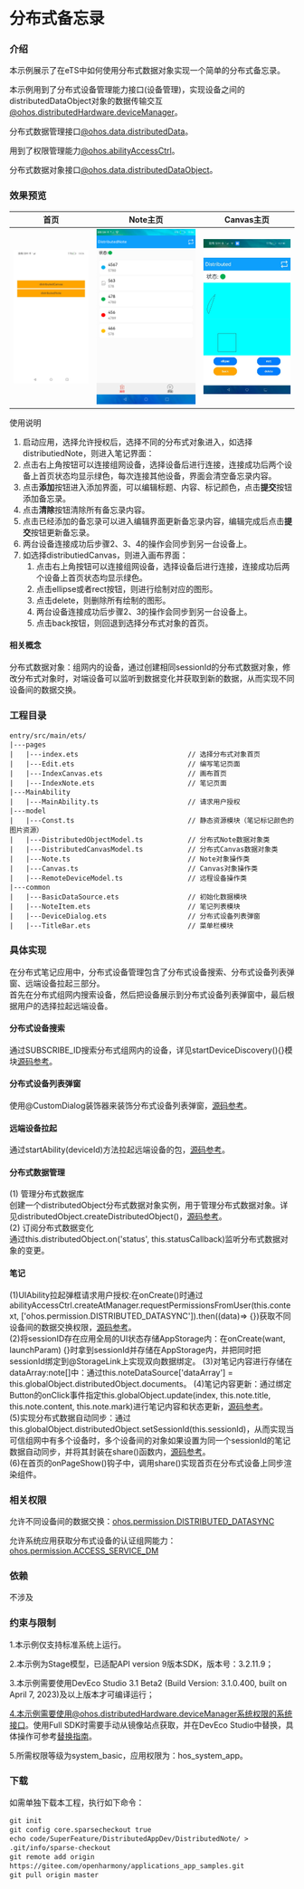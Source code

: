 # 分布式备忘录

### 介绍

本示例展示了在eTS中如何使用分布式数据对象实现一个简单的分布式备忘录。  

本示例用到了分布式设备管理能力接口(设备管理)，实现设备之间的distributedDataObject对象的数据传输交互[@ohos.distributedHardware.deviceManager](https://gitee.com/openharmony/docs/blob/master/zh-cn/application-dev/reference/apis/js-apis-device-manager.md )。  

分布式数据管理接口[@ohos.data.distributedData](https://gitee.com/openharmony/docs/blob/master/zh-cn/application-dev/reference/apis/js-apis-distributed-data.md )。  

用到了权限管理能力[@ohos.abilityAccessCtrl](https://gitee.com/openharmony/docs/blob/master/zh-cn/application-dev/reference/apis/js-apis-abilityAccessCtrl.md )。  

分布式数据对象接口[@ohos.data.distributedDataObject](https://gitee.com/openharmony/docs/blob/master/zh-cn/application-dev/reference/apis/js-apis-data-distributedobject.md )。  


### 效果预览
| 首页                                                         | Note主页                              | Canvas主页                                                   |
| ------------------------------------------------------------ | ------------------------------------- | ------------------------------------------------------------ |
| <img src="screenshots/devices/index.png" alt="contactlist" style="zoom: 50%;" /> | ![home](screenshots/devices/home.png) | <img src="screenshots/devices/canvas.png" alt="contactlist" style="zoom: 50%;" /> |


使用说明

1.  启动应用，选择允许授权后，选择不同的分布式对象进入，如选择distributiedNote，则进入笔记界面：
   1. 点击右上角按钮可以连接组网设备，选择设备后进行连接，连接成功后两个设备上首页状态均显示绿色，每次连接其他设备，界面会清空备忘录内容。
   2. 点击**添加**按钮进入添加界面，可以编辑标题、内容、标记颜色，点击**提交**按钮添加备忘录。
   3. 点击**清除**按钮清除所有备忘录内容。
   4. 点击已经添加的备忘录可以进入编辑界面更新备忘录内容，编辑完成后点击**提交**按钮更新备忘录。
   5. 两台设备连接成功后步骤2、3、4的操作会同步到另一台设备上。
2. 如选择distributiedCanvas，则进入画布界面：
   1. 点击右上角按钮可以连接组网设备，选择设备后进行连接，连接成功后两个设备上首页状态均显示绿色。
   2. 点击ellipse或者rect按钮，则进行绘制对应的图形。
   3. 点击delete，则删除所有绘制的图形。
   4. 两台设备连接成功后步骤2、3的操作会同步到另一台设备上。
   5. 点击back按钮，则回退到选择分布式对象的首页。



#### 相关概念

分布式数据对象：组网内的设备，通过创建相同sessionId的分布式数据对象，修改分布式对象时，对端设备可以监听到数据变化并获取到新的数据，从而实现不同设备间的数据交换。

### 工程目录
```
entry/src/main/ets/
|---pages
|   |---index.ets                           // 选择分布式对象首页
|   |---Edit.ets                            // 编写笔记页面
|   |---IndexCanvas.ets                     // 画布首页
|   |---IndexNote.ets                       // 笔记页面
|---MainAbility                                    
|   |---MainAbility.ts                      // 请求用户授权
|---model                                  
|   |---Const.ts                            // 静态资源模块（笔记标记颜色的图片资源）
|   |---DistributedObjectModel.ts           // 分布式Note数据对象类
|   |---DistributedCanvasModel.ts           // 分布式Canvas数据对象类
|   |---Note.ts                             // Note对象操作类
|   |---Canvas.ts                           // Canvas对象操作类
|   |---RemoteDeviceModel.ts                // 远程设备操作类
|---common                                    
|   |---BasicDataSource.ets                 // 初始化数据模块
|   |---NoteItem.ets                        // 笔记列表模块
|   |---DeviceDialog.ets                    // 分布式设备列表弹窗
|   |---TitleBar.ets                        // 菜单栏模块                                                          
```

### 具体实现
在分布式笔记应用中，分布式设备管理包含了分布式设备搜索、分布式设备列表弹窗、远端设备拉起三部分。  
首先在分布式组网内搜索设备，然后把设备展示到分布式设备列表弹窗中，最后根据用户的选择拉起远端设备。
#### 分布式设备搜索
通过SUBSCRIBE_ID搜索分布式组网内的设备，详见startDeviceDiscovery(){}模块[源码参考](entry/src/main/ets/model/RemoteDeviceModel.ts )。
#### 分布式设备列表弹窗
使用@CustomDialog装饰器来装饰分布式设备列表弹窗，[源码参考](entry/src/main/ets/common/DeviceDialog.ets )。
#### 远端设备拉起
通过startAbility(deviceId)方法拉起远端设备的包，[源码参考](entry/src/main/ets/pages/Index.ets )。  
#### 分布式数据管理
(1) 管理分布式数据库  
创建一个distributedObject分布式数据对象实例，用于管理分布式数据对象。详见distributedObject.createDistributedObject()，[源码参考](entry/src/main/ets/model/DistributedObjectModel.ts )。  
(2) 订阅分布式数据变化  
通过this.distributedObject.on('status', this.statusCallback)监听分布式数据对象的变更。

#### 笔记
(1)UIAbility拉起弹框请求用户授权:在onCreate()时通过abilityAccessCtrl.createAtManager.requestPermissionsFromUser(this.context, ['ohos.permission.DISTRIBUTED_DATASYNC']).then((data)=> {})获取不同设备间的数据交换权限，[源码参考](entry/src/main/ets/MainAbility/MainAbility.ts )。  
(2)将sessionID存在应用全局的UI状态存储AppStorage内：在onCreate(want, launchParam) {}时拿到sessionId并存储在AppStorage内，并把同时把sessionId绑定到@StorageLink上实现双向数据绑定。
(3)对笔记内容进行存储在dataArray:note[]中：通过this.noteDataSource['dataArray'] = this.globalObject.distributedObject.documents。
(4)笔记内容更新：通过绑定Button的onClick事件指定this.globalObject.update(index, this.note.title, this.note.content, this.note.mark)进行笔记内容和状态更新，[源码参考](entry/src/main/ets/pages/Edit.ets )。  
(5)实现分布式数据自动同步：通过this.globalObject.distributedObject.setSessionId(this.sessionId)，从而实现当可信组网中有多个设备时，多个设备间的对象如果设置为同一个sessionId的笔记数据自动同步，并将其封装在share()函数内，[源码参考](entry/src/main/ets/pages/Index.ets )。  
(6)在首页的onPageShow()钩子中，调用share()实现首页在分布式设备上同步渲染组件。
### 相关权限

允许不同设备间的数据交换：[ohos.permission.DISTRIBUTED_DATASYNC](https://gitee.com/openharmony/docs/blob/master/zh-cn/application-dev/security/permission-list.md#ohospermissiondistributed_datasync)

允许系统应用获取分布式设备的认证组网能力：[ohos.permission.ACCESS_SERVICE_DM](https://gitee.com/openharmony/docs/blob/master/zh-cn/application-dev/security/permission-list.md#ohospermissionaccess_service_dm)

### 依赖

不涉及

### 约束与限制

1.本示例仅支持标准系统上运行。

2.本示例为Stage模型，已适配API version 9版本SDK，版本号：3.2.11.9；

3.本示例需要使用DevEco Studio 3.1 Beta2 (Build Version: 3.1.0.400, built on April 7, 2023)及以上版本才可编译运行；

4.本示例需要使用@ohos.distributedHardware.deviceManager系统权限的系统接口。使用Full SDK时需要手动从镜像站点获取，并在DevEco Studio中替换，具体操作可参考[替换指南](https://docs.openharmony.cn/pages/v3.2/zh-cn/application-dev/quick-start/full-sdk-switch-guide.md/)。

5.所需权限等级为system_basic，应用权限为：hos_system_app。

### 下载

如需单独下载本工程，执行如下命令：
```
git init
git config core.sparsecheckout true
echo code/SuperFeature/DistributedAppDev/DistributedNote/ > .git/info/sparse-checkout
git remote add origin https://gitee.com/openharmony/applications_app_samples.git
git pull origin master
```